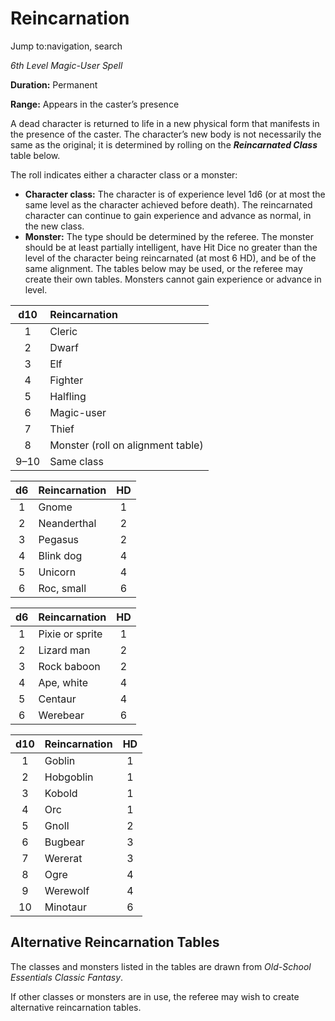 # Reincarnation

Jump to:navigation, search

*6th Level Magic-User Spell*

**Duration:** Permanent

**Range:** Appears in the caster’s presence

A dead character is returned to life in a new physical form that manifests in the presence of the caster. The character’s new body is not necessarily the same as the original; it is determined by rolling on the ***Reincarnated Class*** table below.

The roll indicates either a character class or a monster:

- **Character class:** The character is of experience level 1d6 (or at most the same level as the character achieved before death). The reincarnated character can continue to gain experience and advance as normal, in the new class.
- **Monster:** The type should be determined by the referee. The monster should be at least partially intelligent, have Hit Dice no greater than the level of the character being reincarnated (at most 6 HD), and be of the same alignment. The tables below may be used, or the referee may create their own tables. Monsters cannot gain experience or advance in level.

| d10  | Reincarnation                                                |
| :--: | :----------------------------------------------------------- |
|  1   | Cleric |
|  2   | Dwarf |
|  3   | Elf |
|  4   | Fighter |
|  5   | Halfling |
|  6   | Magic-user |
|  7   | Thief |
|  8   | Monster (roll on alignment table)                            |
| 9–10 | Same class                                                   |

|  d6  | Reincarnation                                                |  HD  |
| :--: | :----------------------------------------------------------- | :--: |
|  1   | Gnome |  1   |
|  2   | Neanderthal |  2   |
|  3   | Pegasus |  2   |
|  4   | Blink dog |  4   |
|  5   | Unicorn |  4   |
|  6   | Roc, small |  6   |

|  d6  | Reincarnation                                                |  HD  |
| :--: | :----------------------------------------------------------- | :--: |
|  1   | Pixie or sprite |  1   |
|  2   | Lizard man |  2   |
|  3   | Rock baboon |  2   |
|  4   | Ape, white |  4   |
|  5   | Centaur |  4   |
|  6   | Werebear |  6   |

| d10  | Reincarnation                                                |  HD  |
| :--: | :----------------------------------------------------------- | :--: |
|  1   | Goblin |  1   |
|  2   | Hobgoblin |  1   |
|  3   | Kobold |  1   |
|  4   | Orc |  1   |
|  5   | Gnoll |  2   |
|  6   | Bugbear |  3   |
|  7   | Wererat |  3   |
|  8   | Ogre |  4   |
|  9   | Werewolf |  4   |
|  10  | Minotaur |  6   |

## Alternative Reincarnation Tables

The classes and monsters listed in the tables are drawn from *Old-School Essentials Classic Fantasy*.

If other classes or monsters are in use, the referee may wish to create alternative reincarnation tables.